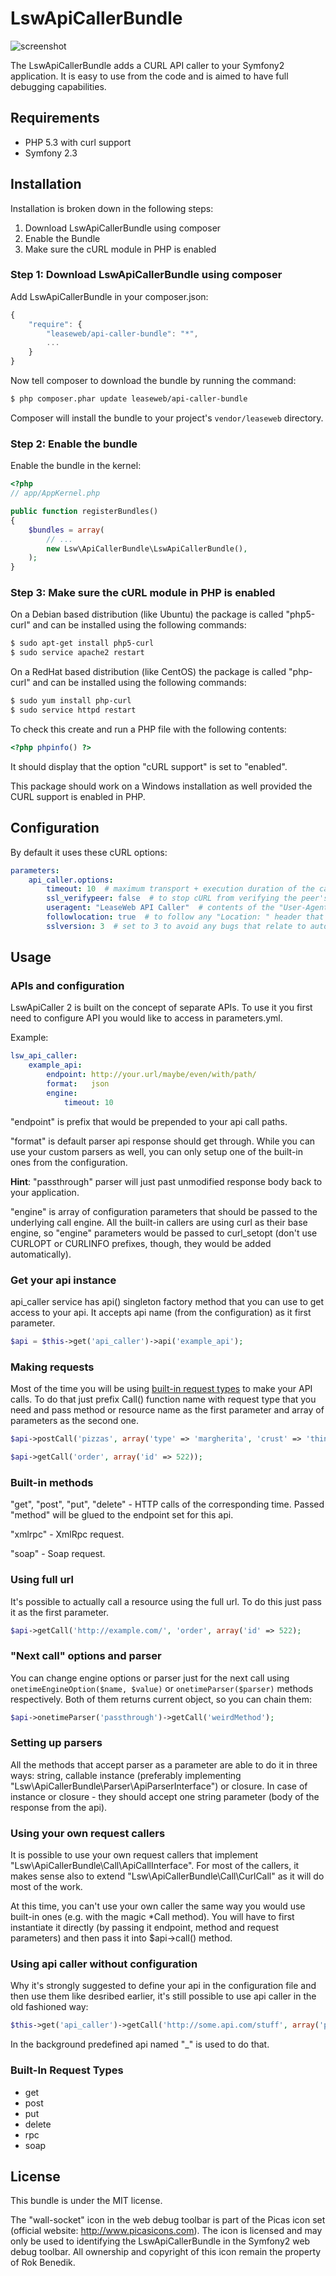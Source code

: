 LswApiCallerBundle
==================

![screenshot](http://www.leaseweblabs.com/wp-content/uploads/2013/01/api_caller.png)

The LswApiCallerBundle adds a CURL API caller to your Symfony2 application.
It is easy to use from the code and is aimed to have full debugging capabilities.

## Requirements

* PHP 5.3 with curl support
* Symfony 2.3

## Installation

Installation is broken down in the following steps:

1. Download LswApiCallerBundle using composer
2. Enable the Bundle
3. Make sure the cURL module in PHP is enabled

### Step 1: Download LswApiCallerBundle using composer

Add LswApiCallerBundle in your composer.json:

```js
{
    "require": {
        "leaseweb/api-caller-bundle": "*",
        ...
    }
}
```

Now tell composer to download the bundle by running the command:

``` bash
$ php composer.phar update leaseweb/api-caller-bundle
```

Composer will install the bundle to your project's `vendor/leaseweb` directory.

### Step 2: Enable the bundle

Enable the bundle in the kernel:

``` php
<?php
// app/AppKernel.php

public function registerBundles()
{
    $bundles = array(
        // ...
        new Lsw\ApiCallerBundle\LswApiCallerBundle(),
    );
}
```

### Step 3: Make sure the cURL module in PHP is enabled

On a Debian based distribution (like Ubuntu) the package is called "php5-curl" and
can be installed using the following commands:

``` bash
$ sudo apt-get install php5-curl
$ sudo service apache2 restart
```

On a RedHat based distribution (like CentOS) the package is called "php-curl" and
can be installed using the following commands:

``` bash
$ sudo yum install php-curl
$ sudo service httpd restart
```

To check this create and run a PHP file with the following contents:

``` php
<?php phpinfo() ?>
```

It should display that the option "cURL support" is set to "enabled".

This package should work on a Windows installation as well provided the CURL support
is enabled in PHP.

## Configuration

By default it uses these cURL options:
``` yaml
parameters:
    api_caller.options:
        timeout: 10  # maximum transport + execution duration of the call in sec.
        ssl_verifypeer: false  # to stop cURL from verifying the peer's certificate.
        useragent: "LeaseWeb API Caller"  # contents of the "User-Agent: " header.
        followlocation: true  # to follow any "Location: " header that the server sends.
        sslversion: 3  # set to 3 to avoid any bugs that relate to automatic version selection.
```

## Usage

### APIs and configuration

LswApiCaller 2 is built on the concept of separate APIs. To use it you first need to configure API you would like to access in parameters.yml.

Example:

``` yaml
lsw_api_caller:
    example_api:
        endpoint: http://your.url/maybe/even/with/path/
        format:   json
        engine:
            timeout: 10
```
"endpoint" is prefix that would be prepended to your api call paths.

"format" is default parser api response should get through. While you can use your custom parsers as well, you can only setup one of the built-in ones from the configuration.

**Hint**: "passthrough" parser will just past unmodified response body back to your application.

"engine" is array of configuration parameters that should be passed to the underlying call engine. All the built-in callers are using curl as their base engine, so "engine" parameters would be passed to curl_setopt (don't use CURLOPT or CURLINFO prefixes, though, they would be added automatically).


### Get your api instance

api_caller service has api() singleton factory method that you can use to get access to your api. It accepts api name (from the configuration) as it first parameter.

``` php
$api = $this->get('api_caller')->api('example_api');
```

### Making requests

Most of the time you will be using [built-in request types](#request-types) to make your API calls. To do that just prefix Call() function name with request type that you need and pass method or resource name as the first parameter and array of parameters as the second one.

``` php
$api->postCall('pizzas', array('type' => 'margherita', 'crust' => 'thin'));

$api->getCall('order', array('id' => 522));
```

### Built-in methods

"get", "post", "put", "delete" - HTTP calls of the corresponding time. Passed "method" will be glued to the endpoint set for this api.

"xmlrpc" - XmlRpc request.

"soap" - Soap request.


### Using full url

It's possible to actually call a resource using the full url. To do this just pass it as the first parameter.

``` php
$api->getCall('http://example.com/', 'order', array('id' => 522);
```

### "Next call" options and parser

You can change engine options or parser just for the next call using `onetimeEngineOption($name, $value)` or `onetimeParser($parser)` methods respectively. Both of them returns current object, so you can chain them:

``` php
$api->onetimeParser('passthrough')->getCall('weirdMethod');
```

### Setting up parsers

All the methods that accept parser as a parameter are able to do it in three ways: string, callable instance (preferably implementing "Lsw\ApiCallerBundle\Parser\ApiParserInterface") or closure. In case of instance or closure - they should accept one string parameter (body of the response from the api).


### Using your own request callers

It is possible to use your own request callers that implement "Lsw\ApiCallerBundle\Call\ApiCallInterface". For most of the callers, it makes sense also to extend "Lsw\ApiCallerBundle\Call\CurlCall" as it will do most of the work.

At this time, you can't use your own caller the same way you would use built-in ones (e.g. with the magic *Call method). You will have to first instantiate it directly (by passing it endpoint, method and request parameters) and then pass it into $api->call() method.


### Using api caller without configuration

Why it's strongly suggested to define your api in the configuration file and then use them like desribed earlier, it's still possible to use api caller in the old fashioned way:

``` php
$this->get('api_caller')->getCall('http://some.api.com/stuff', array('parameters' => 'here'));
```

In the background predefined api named "_" is used to do that.

### <a name="request-types"></a> Built-In Request Types

* get
* post
* put
* delete
* rpc
* soap

## License

This bundle is under the MIT license.

The "wall-socket" icon in the web debug toolbar is part of the Picas icon set (official website: http://www.picasicons.com).
The icon is licensed and may only be used to identifying the LswApiCallerBundle in the Symfony2 web debug toolbar.
All ownership and copyright of this icon remain the property of Rok Benedik.
